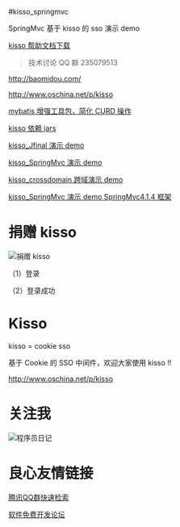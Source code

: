 #kisso_springmvc

SpringMvc 基于 kisso 的 sso 演示 demo


[kisso 帮助文档下载](http://git.oschina.net/juapk/kisso/attach_files)


> 技术讨论 QQ 群 235079513 

http://baomidou.com/

http://www.oschina.net/p/kisso

[mybatis 增强工具包，简化 CURD 操作](http://git.oschina.net/juapk/mybatis-plus)

[kisso 依赖 jars](http://git.oschina.net/juapk/kisso/wikis/kisso-%E4%BE%9D%E8%B5%96%E5%8C%85-jars)

[kisso_Jfinal 演示 demo](http://git.oschina.net/juapk/kisso_jfinal)

[kisso_SpringMvc 演示 demo](http://git.oschina.net/juapk/kisso_springmvc)

[kisso_crossdomain 跨域演示 demo](http://git.oschina.net/juapk/kisso_crossdomain)

[kisso_SpringMvc 演示 demo SpringMvc4.1.4 框架 ](http://git.oschina.net/juapk/SpringMvc4.1.4)


捐赠 kisso
====================

![捐赠 kisso](http://git.oschina.net/uploads/images/2015/1222/211207_0acab44e_12260.png "支持一下kisso")


（1）登录

 

（2）登录成功

 

Kisso
====================
kisso  =  cookie sso

基于 Cookie 的 SSO 中间件，欢迎大家使用 kisso !! 

http://www.oschina.net/p/kisso


关注我
====================
![程序员日记](http://git.oschina.net/uploads/images/2016/0121/093728_1bc1658f_12260.png "程序员日记")

 # 良心友情链接

[腾讯QQ群快速检索](http://u.720life.cn/s/8cf73f7c)

[软件免费开发论坛](http://u.720life.cn/s/bbb01dc0)